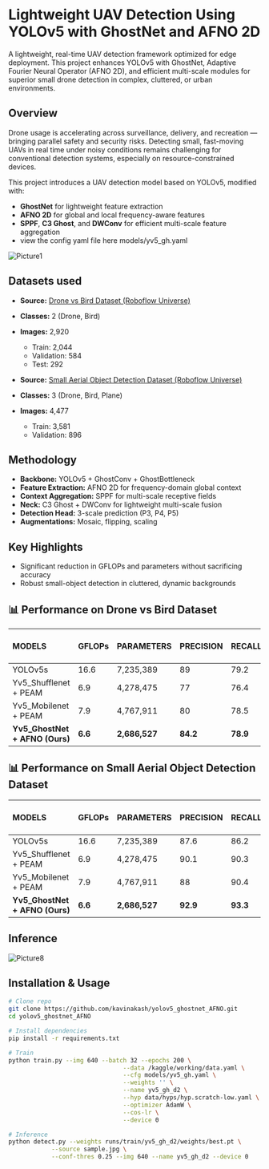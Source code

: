 # Lightweight UAV Detection Using YOLOv5 with GhostNet and AFNO 2D

A lightweight, real-time UAV detection framework optimized for edge deployment. This project enhances YOLOv5 with GhostNet, Adaptive Fourier Neural Operator (AFNO 2D), and efficient multi-scale modules for superior small drone detection in complex, cluttered, or urban environments.

## Overview

Drone usage is accelerating across surveillance, delivery, and recreation — bringing parallel safety and security risks. Detecting small, fast-moving UAVs in real time under noisy conditions remains challenging for conventional detection systems, especially on resource-constrained devices.

This project introduces a UAV detection model based on YOLOv5, modified with:
- **GhostNet** for lightweight feature extraction
- **AFNO 2D** for global and local frequency-aware features
- **SPPF**, **C3 Ghost**, and **DWConv** for efficient multi-scale feature aggregation
- view the config yaml file here models/yv5_gh.yaml

![Picture1](https://github.com/user-attachments/assets/3dd8768b-1c08-4a37-97ae-c0449f5ec79c)

## Datasets used

- **Source:** [Drone vs Bird Dataset (Roboflow Universe)](https://universe.roboflow.com/dam-tpuul/drone-vs-bird-lanzg)
- **Classes:** 2 (Drone, Bird)
- **Images:** 2,920  
  - Train: 2,044  
  - Validation: 584  
  - Test: 292
 
- **Source:** [Small Aerial Object Detection Dataset (Roboflow Universe)](https://universe.roboflow.com/milind-ashok-dadore/small-aerial-objectdetection-fwbd7)  
- **Classes:** 3 (Drone, Bird, Plane)  
- **Images:** 4,477  
  - Train: 3,581  
  - Validation: 896  

## Methodology

- **Backbone:** YOLOv5 + GhostConv + GhostBottleneck  
- **Feature Extraction:** AFNO 2D for frequency-domain global context  
- **Context Aggregation:** SPPF for multi-scale receptive fields  
- **Neck:** C3 Ghost + DWConv for lightweight multi-scale fusion  
- **Detection Head:** 3-scale prediction (P3, P4, P5)  
- **Augmentations:** Mosaic, flipping, scaling  

## Key Highlights

- Significant reduction in GFLOPs and parameters without sacrificing accuracy
- Robust small-object detection in cluttered, dynamic backgrounds

## 📊 Performance on Drone vs Bird Dataset

| MODELS                  | GFLOPs | PARAMETERS | PRECISION | RECALL | mAP 50 | mAP 50-95 | FPS |
|:------------------------|:--------|:-------------|:------------|:--------|:--------|:------------|:-----|
| YOLOv5s                  | 16.6    | 7,235,389     | 89         | 79.2    | 79     | 42.7       | 48  |
| Yv5_Shufflenet + PEAM    | 6.9     | 4,278,475     | 77         | 76.4    | 76     | 38.3       | 65  |
| Yv5_Mobilenet + PEAM     | 7.9     | 4,767,911     | 80         | 78.5    | 78     | 38.6       | 57  |
| **Yv5_GhostNet + AFNO (Ours)** | **6.6**     | **2,686,527**  | **84.2**     | **78.9**  | **80.4** | **42.8**     | **69** |

## 📊 Performance on Small Aerial Object Detection Dataset

| MODELS                  | GFLOPs | PARAMETERS | PRECISION | RECALL | mAP 50 | mAP 50-95 | FPS |
|:------------------------|:--------|:-------------|:------------|:--------|:--------|:------------|:-----|
| YOLOv5s                  | 16.6    | 7,235,389     | 87.6         | 86.2    | 89.7     | 44.6       | 40  |
| Yv5_Shufflenet + PEAM    | 6.9     | 4,278,475     | 90.1         | 90.3    | 93.1     | 50.2       | 34  |
| Yv5_Mobilenet + PEAM     | 7.9     | 4,767,911     | 88           | 90.4    | 92       | 48.5       | 36  |
| **Yv5_GhostNet + AFNO (Ours)** | **6.6**     | **2,686,527**  | **92.9**     | **93.3**  | **95.5** | **54.5**     | **53** |

## Inference

![Picture8](https://github.com/user-attachments/assets/3810df5b-1809-4632-ba7c-8c0db17021d6)

## Installation & Usage

```bash
# Clone repo
git clone https://github.com/kavinakash/yolov5_ghostnet_AFNO.git
cd yolov5_ghostnet_AFNO

# Install dependencies
pip install -r requirements.txt

# Train
python train.py --img 640 --batch 32 --epochs 200 \
                                --data /kaggle/working/data.yaml \
                                --cfg models/yv5_gh.yaml \
                                --weights '' \
                                --name yv5_gh_d2 \
                                --hyp data/hyps/hyp.scratch-low.yaml \
                                --optimizer AdamW \
                                --cos-lr \
                                --device 0

# Inference
python detect.py --weights runs/train/yv5_gh_d2/weights/best.pt \
            --source sample.jpg \
            --conf-thres 0.25 --img 640 --name yv5_gh_d2 --device 0



